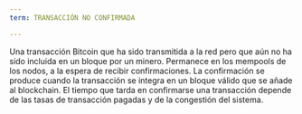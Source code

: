 ```yaml
---
term: TRANSACCIÓN NO CONFIRMADA

---
```

Una transacción Bitcoin que ha sido transmitida a la red pero que aún no ha sido incluida en un bloque por un minero. Permanece en los mempools de los nodos, a la espera de recibir confirmaciones. La confirmación se produce cuando la transacción se integra en un bloque válido que se añade al blockchain. El tiempo que tarda en confirmarse una transacción depende de las tasas de transacción pagadas y de la congestión del sistema.